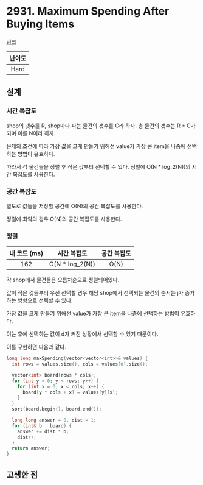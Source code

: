 # 2931. Maximum Spending After Buying Items

[링크](https://leetcode.com/problems/maximum-spending-after-buying-items/description/)

| 난이도 |
| :----: |
|  Hard  |

## 설계

### 시간 복잡도

shop의 갯수를 R, shop마다 파는 물건의 갯수를 C라 하자. 총 물건의 갯수는 R \* C가 되며 이를 N이라 하자.

문제의 조건에 따라 가장 값을 크게 만들기 위해선 value가 가장 큰 item을 나중에 선택하는 방법이 유효하다.

따라서 각 물건들을 정렬 후 작은 값부터 선택할 수 있다. 정렬에 O(N * log_2(N))의 시간 복잡도를 사용한다.

### 공간 복잡도

별도로 값들을 저장할 공간에 O(N)의 공간 복잡도를 사용한다.

정렬에 최악의 경우 O(N)의 공간 복잡도를 사용한다.

### 정렬

| 내 코드 (ms) |   시간 복잡도   | 공간 복잡도 |
| :----------: | :-------------: | :---------: |
|     162      | O(N * log_2(N)) |    O(N)     |

각 shop에서 물건들은 오름차순으로 정렬되어있다.

값이 작은 것들부터 우선 선택할 경우 해당 shop에서 선택되는 물건의 순서는 j가 증가하는 방향으로 선택할 수 있다.

가장 값을 크게 만들기 위해선 value가 가장 큰 item을 나중에 선택하는 방법이 유효하다.

이는 후에 선택하는 값이 d가 커진 상황에서 선택할 수 있기 때문이다.

이를 구현하면 다음과 같다.

```cpp
long long maxSpending(vector<vector<int>>& values) {
  int rows = values.size(), cols = values[0].size();

  vector<int> board(rows * cols);
  for (int y = 0; y < rows; y++) {
    for (int x = 0; x < cols; x++) {
      board[y * cols + x] = values[y][x];
    }
  }
  sort(board.begin(), board.end());

  long long answer = 0, dist = 1;
  for (int& b : board) {
    answer += dist * b;
    dist++;
  }
  return answer;
}
```

## 고생한 점
